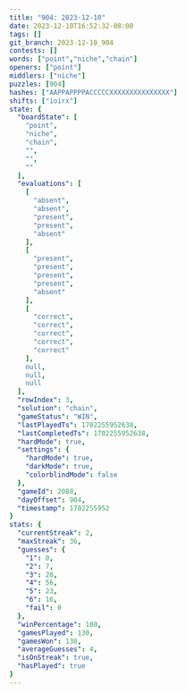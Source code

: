 ```yaml
---
title: "904: 2023-12-10"
date: 2023-12-10T16:52:32-08:00
tags: []
git_branch: 2023-12-10_904
contests: []
words: ["point","niche","chain"]
openers: ["point"]
middlers: ["niche"]
puzzles: [904]
hashes: ["AAPPAPPPPACCCCCXXXXXXXXXXXXXXX"]
shifts: ["ioirx"]
state: {
  "boardState": [
    "point",
    "niche",
    "chain",
    "",
    "",
    ""
  ],
  "evaluations": [
    [
      "absent",
      "absent",
      "present",
      "present",
      "absent"
    ],
    [
      "present",
      "present",
      "present",
      "present",
      "absent"
    ],
    [
      "correct",
      "correct",
      "correct",
      "correct",
      "correct"
    ],
    null,
    null,
    null
  ],
  "rowIndex": 3,
  "solution": "chain",
  "gameStatus": "WIN",
  "lastPlayedTs": 1702255952638,
  "lastCompletedTs": 1702255952638,
  "hardMode": true,
  "settings": {
    "hardMode": true,
    "darkMode": true,
    "colorblindMode": false
  },
  "gameId": 2088,
  "dayOffset": 904,
  "timestamp": 1702255952
}
stats: {
  "currentStreak": 2,
  "maxStreak": 36,
  "guesses": {
    "1": 0,
    "2": 7,
    "3": 28,
    "4": 56,
    "5": 23,
    "6": 16,
    "fail": 0
  },
  "winPercentage": 100,
  "gamesPlayed": 130,
  "gamesWon": 130,
  "averageGuesses": 4,
  "isOnStreak": true,
  "hasPlayed": true
}
---
```

<!-- more -->
